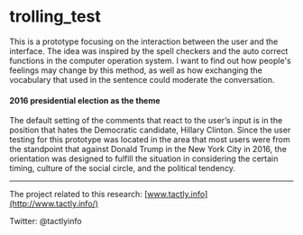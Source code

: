 # trolling_test
This is a prototype focusing on the interaction between the user and the interface. The idea was inspired by the spell checkers and the auto correct functions in the computer operation system. I want to find out how people's feelings may change by this method, as well as how exchanging the vocabulary that used in the sentence could moderate the conversation.

#### **2016 presidential election as the theme**

The default setting of the comments that react to the user’s input is in the position that hates the Democratic candidate, Hillary Clinton. Since the user testing for this prototype was located in the area that most users were from the standpoint that against Donald Trump in the New York City in 2016, the orientation was designed to fulfill the situation in considering the certain timing, culture of the social circle, and the political tendency.



------

The project related to this research: [www.tactly.info](http://www.tactly.info/)

Twitter: @tactlyinfo

